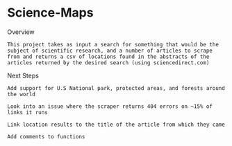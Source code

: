 # Science-Maps
Overview

	This project takes as input a search for something that would be the subject of scientific research, and a number of articles to scrape from and returns a csv of locations found in the abstracts of the articles returned by the desired search (using sciencedirect.com)


	


Next Steps 

	Add support for U.S National park, protected areas, and forests around the world 

	Look into an issue where the scraper returns 404 errors on ~15% of links it runs

	Link location results to the title of the article from which they came 

	Add comments to functions 





